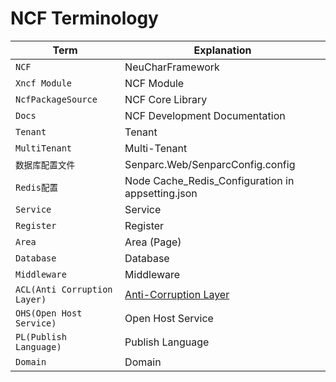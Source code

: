 # NCF Terminology

| Term                         | Explanation                                                                           |
| ---------------------------- | ------------------------------------------------------------------------------------- |
| `NCF`                        | NeuCharFramework                                                                      |
| `Xncf Module`                | NCF Module                                                                            |
| `NcfPackageSource`           | NCF Core Library                                                                      |
| `Docs`                       | NCF Development Documentation                                                         |
| `Tenant`                     | Tenant                                                                                |
| `MultiTenant`                | Multi-Tenant                                                                          |
| `数据库配置文件`             | Senparc.Web/SenparcConfig.config                                                      |
| `Redis配置`                  | Node Cache_Redis_Configuration in appsetting.json                                     |
| `Service`                    | Service                                                                               |
| `Register`                   | Register                                                                              |
| `Area`                       | Area (Page)                                                                           |
| `Database`                   | Database                                                                              |
| `Middleware`                 | Middleware                                                                            |
| `ACL(Anti Corruption Layer)` | [Anti-Corruption Layer](https://blog.csdn.net/muzizongheng/article/details/108871808) |
| `OHS(Open Host Service)`     | Open Host Service                                                                     |
| `PL(Publish Language)`       | Publish Language                                                                      |
| `Domain`                     | Domain                                                                                |
